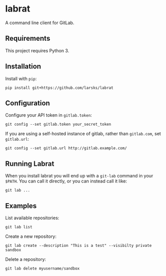 # labrat

A command line client for GitLab.

## Requirements

This project requires Python 3.

## Installation

Install with `pip`:

    pip install git+https://github.com/larsks/labrat

## Configuration

Configure your API token in `gitlab.token`:

    git config --set gitlab.token your_secret_token

If you are using a self-hosted instance of gitlab, rather than
`gitlab.com`, set `gitlab.url`:

    git config --set gitlab.url http://gitlab.example.com/

## Running Labrat

When you install labrat you will end up with a `git-lab` command in
your `$PATH`. You can call it directly, or you can instead call it
like:

    git lab ...

## Examples

List available repositories:

    git lab list

Create a new repository:

    git lab create --description "This is a test" --visibilty private sandbox

Delete a repository:

    git lab delete myusername/sandbox
